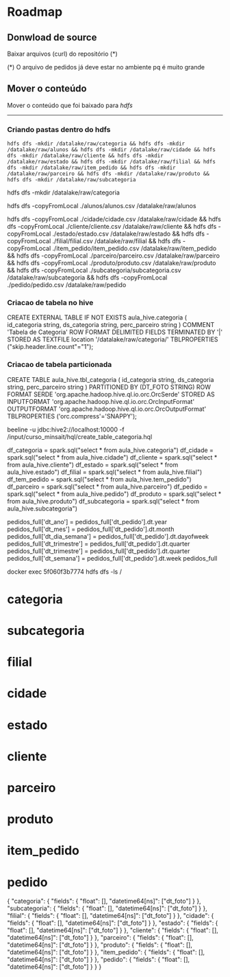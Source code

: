 # Roadmap

## Donwload de source

Baixar arquivos (curl) do repositório (*) 

(*) O arquivo de pedidos já deve estar no ambiente pq é muito grande

## Mover o conteúdo 
Mover o conteúdo que foi baixado para *hdfs*


--------------

### Criando pastas dentro do hdfs

```
hdfs dfs -mkdir /datalake/raw/categoria && hdfs dfs -mkdir /datalake/raw/alunos && hdfs dfs -mkdir /datalake/raw/cidade && hdfs dfs -mkdir /datalake/raw/cliente && hdfs dfs -mkdir /datalake/raw/estado && hdfs dfs -mkdir /datalake/raw/filial && hdfs dfs -mkdir /datalake/raw/item_pedido && hdfs dfs -mkdir /datalake/raw/parceiro && hdfs dfs -mkdir /datalake/raw/produto && hdfs dfs -mkdir /datalake/raw/subcategoria
```

hdfs dfs -mkdir /datalake/raw/categoria 

hdfs dfs -copyFromLocal ./alunos/alunos.csv /datalake/raw/alunos

hdfs dfs -copyFromLocal ./cidade/cidade.csv /datalake/raw/cidade && hdfs dfs -copyFromLocal ./cliente/cliente.csv /datalake/raw/cliente && hdfs dfs -copyFromLocal ./estado/estado.csv /datalake/raw/estado && hdfs dfs -copyFromLocal ./filial/filial.csv /datalake/raw/filial && hdfs dfs -copyFromLocal ./item_pedido/item_pedido.csv /datalake/raw/item_pedido && hdfs dfs -copyFromLocal ./parceiro/parceiro.csv /datalake/raw/parceiro && hdfs dfs -copyFromLocal ./produto/produto.csv /datalake/raw/produto && hdfs dfs -copyFromLocal ./subcategoria/subcategoria.csv /datalake/raw/subcategoria && hdfs dfs -copyFromLocal ./pedido/pedido.csv /datalake/raw/pedido

### Criacao de tabela no hive

CREATE EXTERNAL TABLE IF NOT EXISTS aula_hive.categoria (
    id_categoria string,
    ds_categoria string,
    perc_parceiro string
)
COMMENT 'Tabela de Categoria'
ROW FORMAT DELIMITED
FIELDS TERMINATED BY '|'
STORED AS TEXTFILE
location  '/datalake/raw/categoria/'
TBLPROPERTIES ("skip.header.line.count"="1");


### Criacao de tabela particionada

CREATE TABLE aula_hive.tbl_categoria (
    id_categoria string,
    ds_categoria string,
    perc_parceiro string
)
PARTITIONED BY (DT_FOTO STRING)
ROW FORMAT SERDE 'org.apache.hadoop.hive.ql.io.orc.OrcSerde'
STORED AS INPUTFORMAT 'org.apache.hadoop.hive.ql.io.orc.OrcInputFormat'
OUTPUTFORMAT 'org.apache.hadoop.hive.ql.io.orc.OrcOutputFormat'
TBLPROPERTIES ('orc.compress'='SNAPPY');


beeline -u jdbc:hive2://localhost:10000 -f  /input/curso_minsait/hql/create_table_categoria.hql


df_categoria = spark.sql("select * from aula_hive.categoria")
df_cidade = spark.sql("select * from aula_hive.cidade")
df_cliente = spark.sql("select * from aula_hive.cliente")
df_estado = spark.sql("select * from aula_hive.estado")
df_filial = spark.sql("select * from aula_hive.filial")
df_tem_pedido = spark.sql("select * from aula_hive.tem_pedido")
df_parceiro = spark.sql("select * from aula_hive.parceiro")
df_pedido = spark.sql("select * from aula_hive.pedido")
df_produto = spark.sql("select * from aula_hive.produto")
df_subcategoria = spark.sql("select * from aula_hive.subcategoria")


pedidos_full['dt_ano'] = pedidos_full['dt_pedido'].dt.year
pedidos_full['dt_mes'] = pedidos_full['dt_pedido'].dt.month
pedidos_full['dt_dia_semana'] = pedidos_full['dt_pedido'].dt.dayofweek
pedidos_full['dt_trimestre'] = pedidos_full['dt_pedido'].dt.quarter
pedidos_full['dt_trimestre'] = pedidos_full['dt_pedido'].dt.quarter
pedidos_full['dt_semana'] = pedidos_full['dt_pedido'].dt.week
pedidos_full


docker exec 5f060f3b7774 hdfs dfs -ls /



# categoria
# subcategoria
# filial
# cidade
# estado
# cliente
# parceiro
# produto
# item_pedido
# pedido


{
"categoria": {
        "fields": {
        "float": [], 
        "datetime64[ns]": ["dt_foto"] 
    }
},
"subcategoria": {
    "fields": {
        "float": [], 
        "datetime64[ns]": ["dt_foto"] 
    }
},
"filial": {
    "fields": {
        "float": [], 
        "datetime64[ns]": ["dt_foto"] 
    }
},
"cidade": {
    "fields": {
        "float": [], 
        "datetime64[ns]": ["dt_foto"] 
    }
},
"estado": {
    "fields": {
        "float": [], 
        "datetime64[ns]": ["dt_foto"] 
    }
},
"cliente": {
    "fields": {
        "float": [], 
        "datetime64[ns]": ["dt_foto"] 
    }
},
"parceiro": {
    "fields": {
        "float": [], 
        "datetime64[ns]": ["dt_foto"] 
    }
},
"produto": {
    "fields": {
        "float": [], 
        "datetime64[ns]": ["dt_foto"] 
    }
},
"item_pedido": {
    "fields": {
        "float": [], 
        "datetime64[ns]": ["dt_foto"] 
    }
},
"pedido": {
    "fields": {
        "float": [], 
        "datetime64[ns]": ["dt_foto"] 
    }
}
}